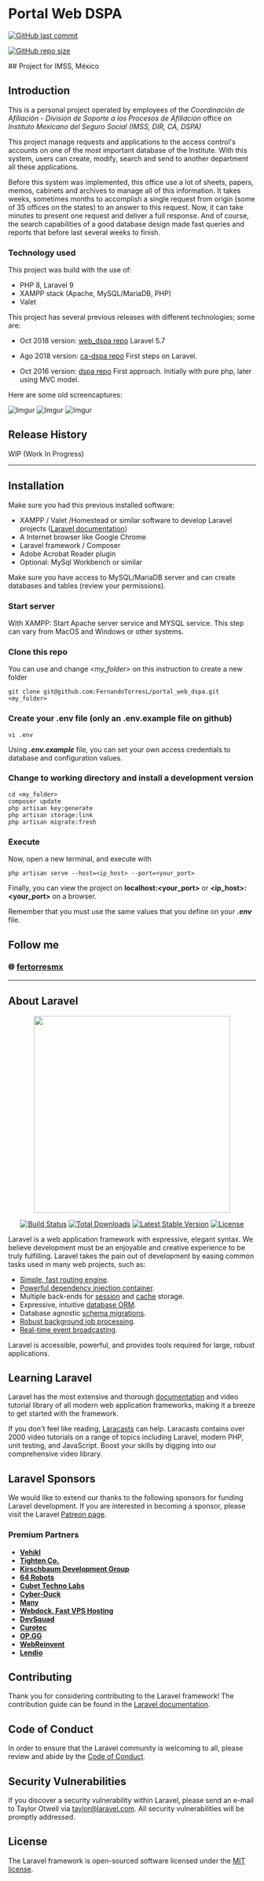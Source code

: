 # Portal Web DSPA

<a href="https://github.com/FernandoTorresL/portal_web_dspa/commits/main" target="_blank">![GitHub last commit](https://img.shields.io/github/last-commit/FernandoTorresL/portal_web_dspa)</a>

<a href="https://github.com/FernandoTorresL/portal_web_dspa" target="_blank">![GitHub repo size](https://img.shields.io/github/repo-size/FernandoTorresL/portal_web_dspa)</a>

## Project for IMSS, México

## Introduction

This is a personal project operated by employees of the _Coordinación de Afiliación - División de Soporte a los Procesos de Afiliación_ office on _Instituto Mexicano del Seguro Social (IMSS, DIR, CA, DSPA)_

This project manage requests and applications to the access control's accounts on one of the most important database of the Institute. With this system, users can create, modify, search and send to another department all these applications.

Before this system was implemented, this office use a lot of sheets, papers, memos, cabinets and archives to manage all of this information. It takes weeks, sometimes months to accomplish a single request from origin (some of 35 offices on the states) to an answer to this request. Now, it can take minutes to present one request and deliver a full response. And of course, the search capabilities of a good database design made fast queries and reports that before last several weeks to finish.

### Technology used

This project was build with the use of:

- PHP 8, Laravel 9
- XAMPP stack (Apache, MySQL/MariaDB, PHP)
- Valet

This project has several previous releases with different technologies; some are:

- Oct 2018 version: [web_dspa repo](https://github.com/FernandoTorresL/web_dspa)
	Laravel 5.7

- Ago 2018 version: [ca-dspa repo](https://github.com/FernandoTorresL/ca-dspa)
	First steps on Laravel.

- Oct 2016 version: [dspa repo](https://github.com/FernandoTorresL/dspa)
First approach. Initially with pure php, later using MVC model.

Here are some old screencaptures:

![Imgur](https://i.imgur.com/bFp4HBl.png)
![Imgur](https://i.imgur.com/GX2zfaV.png)
![Imgur](https://i.imgur.com/QxCuBU3.png)

## Release History

WIP (Work In Progress)

---

## Installation

Make sure you had this previous installed software:
- XAMPP / Valet /Homestead or similar software to develop Laravel projects ([Laravel documentation](https://laravel.com/docs))
- A Internet browser like Google Chrome
- Laravel framework / Composer
- Adobe Acrobat Reader plugin
- Optional: MySql Workbench or similar

Make sure you have access to MySQL/MariaDB server and can create databases and tables (review your permissions).

### Start server
With XAMPP: Start Apache server service and MYSQL service. This step can vary from MacOS and Windows or other systems.

### Clone this repo
You can use and change *<my_folder>* on this instruction to create a new folder 
```
git clone git@github.com:FernandoTorresL/portal_web_dspa.git <my_folder>
```

### Create your .env file (only an .env.example file on github)
```
vi .env
```
Using **_.env.example_** file, you can set your own access credentials to database and configuration values.

### Change to working directory and install a development version
```
cd <my_folder>
composer update
php artisan key:generate
php artisan storage:link
php artisan migrate:fresh
```

### Execute
Now, open a new terminal, and execute with
```
php artisan serve --host=<ip_host> --port=<your_port>
```

Finally, you can view the project on **localhost:<your_port>** or **<ip_host>:<your_port>** on a browser.

Remember that you must use the same values that you define on your **_.env_** file.

## Follow me 

### :globe_with_meridians: [fertorresmx](https://fertorresmx.dev/)

---

## About Laravel
<p align="center"><a href="https://laravel.com" target="_blank"><img src="https://raw.githubusercontent.com/laravel/art/master/logo-lockup/5%20SVG/2%20CMYK/1%20Full%20Color/laravel-logolockup-cmyk-red.svg" width="400"></a></p>

<p align="center">
<a href="https://travis-ci.org/laravel/framework"><img src="https://travis-ci.org/laravel/framework.svg" alt="Build Status"></a>
<a href="https://packagist.org/packages/laravel/framework"><img src="https://img.shields.io/packagist/dt/laravel/framework" alt="Total Downloads"></a>
<a href="https://packagist.org/packages/laravel/framework"><img src="https://img.shields.io/packagist/v/laravel/framework" alt="Latest Stable Version"></a>
<a href="https://packagist.org/packages/laravel/framework"><img src="https://img.shields.io/packagist/l/laravel/framework" alt="License"></a>
</p>


Laravel is a web application framework with expressive, elegant syntax. We believe development must be an enjoyable and creative experience to be truly fulfilling. Laravel takes the pain out of development by easing common tasks used in many web projects, such as:

- [Simple, fast routing engine](https://laravel.com/docs/routing).
- [Powerful dependency injection container](https://laravel.com/docs/container).
- Multiple back-ends for [session](https://laravel.com/docs/session) and [cache](https://laravel.com/docs/cache) storage.
- Expressive, intuitive [database ORM](https://laravel.com/docs/eloquent).
- Database agnostic [schema migrations](https://laravel.com/docs/migrations).
- [Robust background job processing](https://laravel.com/docs/queues).
- [Real-time event broadcasting](https://laravel.com/docs/broadcasting).

Laravel is accessible, powerful, and provides tools required for large, robust applications.

## Learning Laravel

Laravel has the most extensive and thorough [documentation](https://laravel.com/docs) and video tutorial library of all modern web application frameworks, making it a breeze to get started with the framework.

If you don't feel like reading, [Laracasts](https://laracasts.com) can help. Laracasts contains over 2000 video tutorials on a range of topics including Laravel, modern PHP, unit testing, and JavaScript. Boost your skills by digging into our comprehensive video library.

## Laravel Sponsors

We would like to extend our thanks to the following sponsors for funding Laravel development. If you are interested in becoming a sponsor, please visit the Laravel [Patreon page](https://patreon.com/taylorotwell).

### Premium Partners

- **[Vehikl](https://vehikl.com/)**
- **[Tighten Co.](https://tighten.co)**
- **[Kirschbaum Development Group](https://kirschbaumdevelopment.com)**
- **[64 Robots](https://64robots.com)**
- **[Cubet Techno Labs](https://cubettech.com)**
- **[Cyber-Duck](https://cyber-duck.co.uk)**
- **[Many](https://www.many.co.uk)**
- **[Webdock, Fast VPS Hosting](https://www.webdock.io/en)**
- **[DevSquad](https://devsquad.com)**
- **[Curotec](https://www.curotec.com/services/technologies/laravel/)**
- **[OP.GG](https://op.gg)**
- **[WebReinvent](https://webreinvent.com/?utm_source=laravel&utm_medium=github&utm_campaign=patreon-sponsors)**
- **[Lendio](https://lendio.com)**

## Contributing

Thank you for considering contributing to the Laravel framework! The contribution guide can be found in the [Laravel documentation](https://laravel.com/docs/contributions).

## Code of Conduct

In order to ensure that the Laravel community is welcoming to all, please review and abide by the [Code of Conduct](https://laravel.com/docs/contributions#code-of-conduct).

## Security Vulnerabilities

If you discover a security vulnerability within Laravel, please send an e-mail to Taylor Otwell via [taylor@laravel.com](mailto:taylor@laravel.com). All security vulnerabilities will be promptly addressed.

## License

The Laravel framework is open-sourced software licensed under the [MIT license](https://opensource.org/licenses/MIT).
